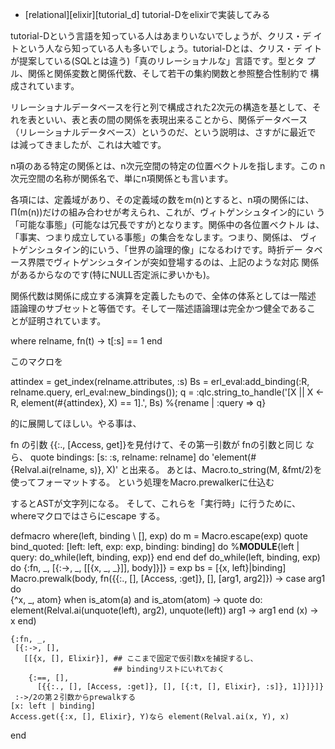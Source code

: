 * [relational][elixir][tutorial_d] tutorial-Dをelixirで実装してみる

tutorial-Dという言語を知っている人はあまりいないでしょうが、クリス・デ
イトという人なら知っている人も多いでしょう。tutorial-Dとは、クリス・デ
イトが提案している(SQLとは違う)「真のリレーショナルな」言語です。型とタ
プル、関係と関係変数と関係代数、そして若干の集約関数と参照整合性制約で
構成されています。

リレーショナルデータベースを行と列で構成された2次元の構造を基として、そ
れを表といい、表と表の間の関係を表現出来ることから、関係データベース
（リレーショナルデータベース）というのだ、という説明は、さすがに最近で
は減ってきましたが、これは大嘘です。

n項のある特定の関係とは、n次元空間の特定の位置ベクトルを指します。この
n次元空間の名称が関係名で、単にn項関係とも言います。

各項には、定義域があり、その定義域の数をm(n)とすると、n項の関係には、
Π(m(n))だけの組み合わせが考えられ、これが、ヴィトゲンシュタイン的にい
う「可能な事態」(可能なは冗長ですが)となります。関係中の各位置ベクトル
は、「事実、つまり成立している事態」の集合をなします。つまり、関係は、
ヴィトゲンシュタイン的にいう、「世界の論理的像」になるわけです。時折デー
タベース界隈でヴィトゲンシュタインが突如登場するのは、上記のような対応
関係があるからなのです(特にNULL否定派に夛いかも)。

関係代数は関係に成立する演算を定義したもので、全体の体系としては一階述
語論理のサブセットと等価です。そして一階述語論理は完全かつ健全であるこ
とが証明されています。

where relname, fn(t) ->
      t[:s] == 1
end

このマクロを

  attindex = get_index(relname.attributes, :s)
  Bs = erl_eval:add_binding(:R, relname.query, erl_eval:new_bindings());
  q = :qlc.string_to_handle('[X || X <- R, element(#{attindex}, X) == 1].', Bs)
  %{rename | :query => q}

的に展開してほしい。やる事は、

  fn の引数 {{:., [Access, get]}を見付けて、その第一引数が fnの引数と同じ
  なら、
  quote bindings: [s: :s, relname: relname] do
   'element(#{Relval.ai(relname, s)}, X)'
  と出来る。
  あとは、Macro.to_string(M, &fmt/2)を使ってフォーマットする。
  という処理をMacro.prewalkerに仕込む

  するとASTが文字列になる。
  そして、これらを「実行時」に行うために、whereマクロではさらにescape する。

  defmacro where(left, binding \\ [], exp) do
    m = Macro.escape(exp)
    quote bind_quoted: [left: left, exp: exp, binding: binding] do
      %__MODULE__{left | query: do_while(left, binding, exp)}
    end
  end
  def do_while(left, binding, exp) do
    {:fn, _, 
      [{:->, _, [[{x, _, _}]], body]}]} = exp
    bs = [{x, left}|binding] 
    Macro.prewalk(body,
      fn({{:., [], [Access, :get]}, [], [arg1, arg2]}) ->
        case arg1 do        
          {^x, _, atom} when is_atom(a) and is_atom(atom) -> 
            quote do: element(Relval.ai(unquote(left), arg2), unquote(left))
          arg1 ->
            arg1
        end 
       (x) -> x
     end)
     
    {:fn, _, 
     [{:->, [],
       [[{x, [], Elixir}], ## ここまで固定で仮引数xを捕捉するし、
                           ## bindingリストにいれておく
        {:==, [], 
          [{{:., [], [Access, :get]}, [], [{:t, [], Elixir}, :s]}, 1]}]}]}
     :->/2の第２引数からprewalkする
    [x: left | binding]
    Access.get({:x, [], Elixir}, Y)なら element(Relval.ai(x, Y), x)
    
  end
    
